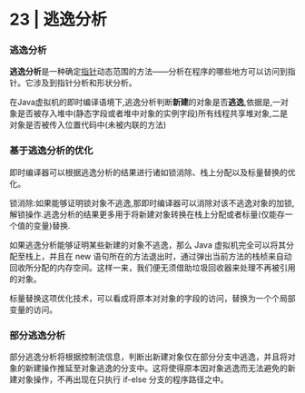 # 23 | 逃逸分析

###  逃逸分析

**逃逸分析**是一种确定[指针](https://zh.wikipedia.org/wiki/指標_(電腦科學))动态范围的方法——分析在程序的哪些地方可以访问到指针。它涉及到指针分析和形状分析。

在Java虚拟机的即时编译语境下,逃逸分析判断**新建**的对象是否**逃逸**,依据是,一对象是否被存入堆中(静态字段或者堆中对象的实例字段)所有线程共享堆对象,二是对象是否被传入位置代码中(未被内联的方法)

### 基于逃逸分析的优化

即时编译器可以根据逃逸分析的结果进行诸如锁消除、栈上分配以及标量替换的优化。

锁消除:如果能够证明锁对象不逃逸,那即时编译器可以消除对该不逃逸对象的加锁,解锁操作.逃逸分析的结果更多用于将新建对象转换在栈上分配或者标量(仅能存一个值的变量)替换.

如果逃逸分析能够证明某些新建的对象不逃逸，那么 Java 虚拟机完全可以将其分配至栈上，并且在 new 语句所在的方法退出时，通过弹出当前方法的栈桢来自动回收所分配的内存空间。这样一来，我们便无须借助垃圾回收器来处理不再被引用的对象。

标量替换这项优化技术，可以看成将原本对对象的字段的访问，替换为一个个局部变量的访问。

### 部分逃逸分析

部分逃逸分析将根据控制流信息，判断出新建对象仅在部分分支中逃逸，并且将对象的新建操作推延至对象逃逸的分支中。这将使得原本因对象逃逸而无法避免的新建对象操作，不再出现在只执行 if-else 分支的程序路径之中。